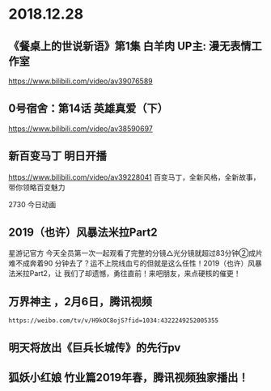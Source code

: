 # 2018.12.28


##  《餐桌上的世说新语》第1集 白羊肉 UP主: 漫无表情工作室
https://www.bilibili.com/video/av39076589

## 0号宿舍：第14话 英雄真爱（下）
https://www.bilibili.com/video/av38590697
## 新百变马丁 明日开播
 https://www.bilibili.com/video/av39228041
  百变马丁，全新风格，全新故事，带你领略百变魅力

2730
今日动画
## 2019（也许）风暴法米拉Part2

星游记官方 
今天全员第一次一起观看了完整的分镜△光分镜就超过83分钟②成片难不成奔着90
分钟去了？运不上院线血亏的但就是这么任性！2019（也许）风暴法米拉Part2，让
我们了却遗憾，勇往直前！来吧朋友，来点硬核的催更！

## 万界神主 ，2月6日，腾讯视频

    https://weibo.com/tv/v/H9kOC8ojS?fid=1034:4322249252005355


## 明天将放出《巨兵长城传》的先行pv
 
## 狐妖小红娘 竹业篇2019年春，腾讯视频独家播出！ 